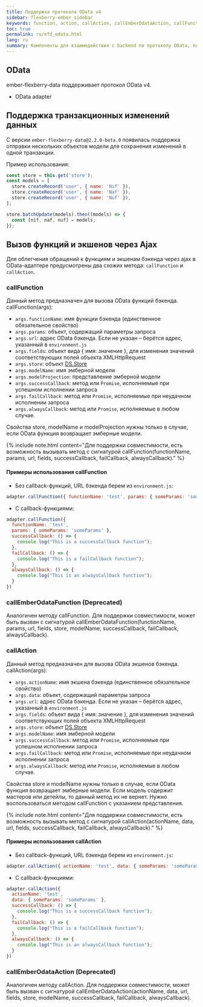 ```yaml
---
title: Поддержка протокола OData v4
sidebar: flexberry-ember_sidebar
keywords: function, action, callAction, callEmberOdataAction, callFunction, callEmberOdataFunction
toc: true
permalink: ru/efd_odata.html
lang: ru
summary: Компоненты для взаимодействия с backend по протоколу OData, поддержка транзакционных изменений данных, вызов функций и экшенов через Ajax, примеры использования
---
```


## OData

ember-flexberry-data поддерживает протокол OData v4.

* OData adapter

## Поддержка транзакционных изменений данных

С версии `ember-flexberry-data@2.2.0-beta.0` появилась поддержка отправки нескольких объектов модели для сохранения изменений в одной транзакции.

Пример использования:

```javascript
const store = this.get('store');
const models = [
  store.createRecord('user', { name: 'Nif' }),
  store.createRecord('user', { name: 'Naf' }),
  store.createRecord('user', { name: 'Nuf' }),
];

store.batchUpdate(models).then((models) => {
  const [nif, naf, nuf] = models;
});
```

## Вызов функций и экшенов через Ajax

Для облегчения обращений к функциям и экшенам бэкенда через ajax в OData-адаптере предусмотрены два схожих метода: `callFunction` и `callAction`.

### callFunction

Данный метод предназначен для вызова OData функций бэкенда. callFunction(args):

* `args.functionName`: имя функции бэкенда (единственное обязательное свойство)
* `args.params`: объект, содержащий параметры запроса
* `args.url`: адрес OData бэкенда. Если не указан – берётся адрес, указанный в `environment.js`
* `args.fields`: объект вида { имя: значение }, для изменения значений соответствующих полей объекта XMLHttpRequest
* `args.store`: объект [DS.Store](https://emberjs.com/api/ember-data/release/classes/DS.Store)
* `args.modelName`: имя эмберной модели
* `args.modelProjection`: представление эмберной модели
* `args.successCallback`: метод или `Promise`, исполняемые при успешном исполнении запроса
* `args.failCallback`: метод или `Promise`, исполняемые при неудачном исполнении запроса
* `args.alwaysCallback`: метод или `Promise`, исполняемые в любом случае.

Свойства store, modelName и modelProjection нужны только в случае, если OData функция возвращает эмберные модели.

{% include note.html content="Для поддержки совместимости, есть возможность вызывать метод с сигнатурой callFunction(functionName, params, url, fields, successCallback, failCallback, alwaysCallback)." %}

#### Примеры использования callFunction

* Без callback-функций, URL бэкенда берем из `environment.js`:

```javascript
adapter.callFunction({ functionName: 'test', params: { someParams: 'someParams' } })
```

* С callback-функциями:

```javascript
adapter.callFunction({
  functionName: 'test',
  params: { someParams: 'someParams' },
  successCallback: () => {
    console.log("This is a successCallback function");
  },
  failCallback: () => {
    console.log("This is a failCallback function");
  },
  alwaysCallback: () => {
    console.log("This is an alwaysCallback function");
  }
})
```

### callEmberOdataFunction (Deprecated)

Аналогичен методу callFunction. Для поддержки совместимости, может быть вызван с сигнатурой callEmberOdataFunction(functionName, params, url, fields, store, modelName, successCallback, failCallback, alwaysCallback).

### callAction

Данный метод предназначен для вызова OData экшенов бэкенда. callAction(args):

* `args.actionName`: имя экшена бэкенда (единственное обязательное свойство)
* `args.data`: объект, содержащий параметры запроса
* `args.url`: адрес OData бэкенда. Если не указан – берётся адрес, указанный в `environment.js`
* `args.fields`: объект вида { имя: значение }, для изменения значений соответствующих полей объекта XMLHttpRequest
* `args.store`: объект [DS.Store](https://emberjs.com/api/ember-data/release/classes/DS.Store)
* `args.modelName`: имя эмберной модели
* `args.successCallback`: метод или `Promise`, исполняемые при успешном исполнении запроса
* `args.failCallback`: метод или `Promise`, исполняемые при неудачном исполнении запроса
* `args.alwaysCallback`: метод или `Promise`, исполняемые в любом случае.

Свойства store и modelName нужны только в случае, если OData функция возвращает эмберные модели. Если модель содержит мастеров или детейлы, то данный метод их не вернет. Нужно воспользоваться методом callFunction с указанием представления.

{% include note.html content="Для поддержки совместимости, есть возможность вызывать метод с сигнатурой callAction(actionName, data, url, fields, successCallback, failCallback, alwaysCallback)." %}

#### Примеры использования callAction

* Без callback-функций, URL бэкенда берем из `environment.js`:

```javascript
adapter.callAction({ actionName: 'test', data: { someParams: 'someParams' } })
```

* С callback-функциями:

```javascript
adapter.callAction({
  actionName: 'test',
  data: { someParams: 'someParams' },
  successCallback: () => {
    console.log("This is a successCallback function");
  },
  failCallback: () => {
    console.log("This is a failCallback function");
  },
  alwaysCallback: () => {
    console.log("This is an alwaysCallback function");
  }
})
```

### callEmberOdataAction (Deprecated)

Аналогичен методу callAction. Для поддержки совместимости, может быть вызван с сигнатурой callEmberOdataAction(actionName, data, url, fields, store, modelName, successCallback, failCallback, alwaysCallback).
